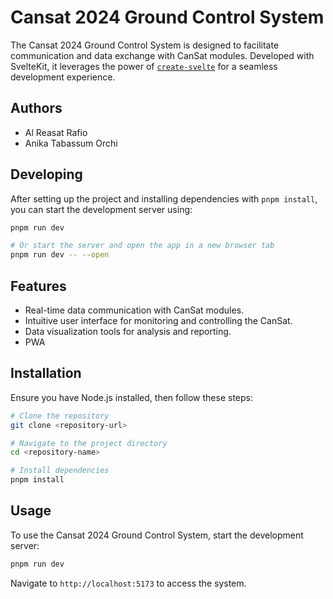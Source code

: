 # Cansat 2024 Ground Control System

The Cansat 2024 Ground Control System is designed to facilitate communication and data exchange with CanSat modules. Developed with SvelteKit, it leverages the power of [`create-svelte`](https://kit.svelte.dev/) for a seamless development experience.

## Authors

- Al Reasat Rafio
- Anika Tabassum Orchi

## Developing
After setting up the project and installing dependencies with `pnpm install`, you can start the development server using:

```bash
pnpm run dev

# Or start the server and open the app in a new browser tab
pnpm run dev -- --open

```

## Features
- Real-time data communication with CanSat modules.
- Intuitive user interface for monitoring and controlling the CanSat.
- Data visualization tools for analysis and reporting.
- PWA

## Installation
Ensure you have Node.js installed, then follow these steps:

```bash
# Clone the repository
git clone <repository-url>

# Navigate to the project directory
cd <repository-name>

# Install dependencies
pnpm install
```

## Usage
To use the Cansat 2024 Ground Control System, start the development server:

```bash
pnpm run dev
```
Navigate to `http://localhost:5173` to access the system.

